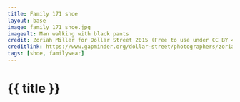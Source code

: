 ```yaml
---
title: Family 171 shoe
layout: base
image: family 171 shoe.jpg
imagealt: Man walking with black pants
credit: Zoriah Miller for Dollar Street 2015 (Free to use under CC BY 4.0)
creditlink: https://www.gapminder.org/dollar-street/photographers/zoriah-miller?
tags: [shoe, familywear]
---
```


# {{ title }}

